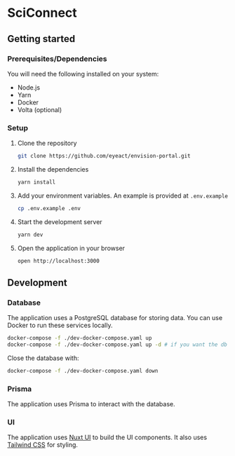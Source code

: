 # SciConnect

## Getting started

### Prerequisites/Dependencies

You will need the following installed on your system:

- Node.js
- Yarn
- Docker
- Volta (optional)

### Setup

1. Clone the repository

   ```bash
   git clone https://github.com/eyeact/envision-portal.git
   ```

2. Install the dependencies

   ```bash
   yarn install
   ```

3. Add your environment variables. An example is provided at `.env.example`

   ```bash
   cp .env.example .env
   ```

4. Start the development server

   ```bash
   yarn dev
   ```

5. Open the application in your browser

   ```bash
   open http://localhost:3000
   ```

## Development

### Database

The application uses a PostgreSQL database for storing data. You can use Docker to run these services locally.

```bash
docker-compose -f ./dev-docker-compose.yaml up
docker-compose -f ./dev-docker-compose.yaml up -d # if you want the db to run in the background
```

Close the database with:

```bash
docker-compose -f ./dev-docker-compose.yaml down
```

### Prisma

The application uses Prisma to interact with the database.

### UI

The application uses [Nuxt UI](https://ui.nuxt.com) to build the UI components. It also uses [Tailwind CSS](https://tailwindcss.com) for styling.
